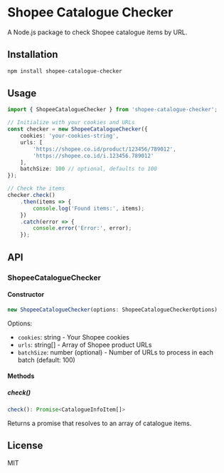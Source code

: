 # Shopee Catalogue Checker

A Node.js package to check Shopee catalogue items by URL.

## Installation

```bash
npm install shopee-catalogue-checker
```

## Usage

```typescript
import { ShopeeCatalogueChecker } from 'shopee-catalogue-checker';

// Initialize with your cookies and URLs
const checker = new ShopeeCatalogueChecker({
    cookies: 'your-cookies-string',
    urls: [
        'https://shopee.co.id/product/123456/789012',
        'https://shopee.co.id/i.123456.789012'
    ],
    batchSize: 100 // optional, defaults to 100
});

// Check the items
checker.check()
    .then(items => {
        console.log('Found items:', items);
    })
    .catch(error => {
        console.error('Error:', error);
    });
```

## API

### ShopeeCatalogueChecker

#### Constructor

```typescript
new ShopeeCatalogueChecker(options: ShopeeCatalogueCheckerOptions)
```

Options:
- `cookies`: string - Your Shopee cookies
- `urls`: string[] - Array of Shopee product URLs
- `batchSize`: number (optional) - Number of URLs to process in each batch (default: 100)

#### Methods

##### check()

```typescript
check(): Promise<CatalogueInfoItem[]>
```

Returns a promise that resolves to an array of catalogue items.

## License

MIT 